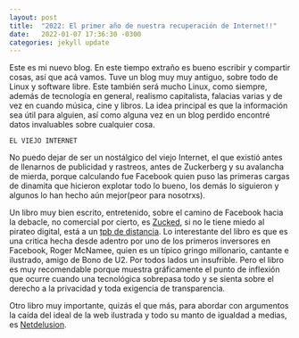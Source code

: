 ```yaml
---
layout: post
title:  "2022: El primer año de nuestra recuperación de Internet!!"
date:   2022-01-07 17:36:30 -0300
categories: jekyll update
---
```

Este es mi nuevo blog. En este tiempo extraño es bueno escribir y compartir cosas, así que acá vamos. Tuve un blog muy muy antiguo, sobre todo de Linux y software libre. Este también será mucho Linux, como siempre, además de tecnología en general, realismo capitalista, falacias varias y de vez en cuando música, cine y libros. La idea principal es que la información sea útil para alguien, así como alguna vez en un blog perdido encontré datos invaluables sobre cualquier cosa.

`EL VIEJO INTERNET`

No puedo dejar de ser un nostálgico del viejo Internet, el que existió antes de llenarnos de publicidad y rastreos, antes de Zuckerberg y su avalancha de mierda, porque calculando fue Facebook quien puso las primeras cargas de dinamita que hicieron explotar todo lo bueno, los demás lo siguieron y algunos lo han hecho aún mejor(peor para nosotrxs).

Un libro muy bien escrito, entretenido, sobre el camino de Facebook hacia la debacle, no comercial por cierto, es [Zucked](https://www.elespanol.com/invertia/empresas/20190210/zucked-inversor-desencantado-facebook-demuestra-peligro-democracia/374963124_0.html), si no le tiene miedo al pirateo digital, está a un [tpb de distancia](https://thepiratebay.org/search.php?q=zucked&all=on&search=Pirate+Search&page=0&orderby=). Lo interestante del libro es que es una critica hecha desde adentro por uno de los primeros inversores en Facebook, Roger McNamee, quien es un típico gringo millonario, cantante e ilustrado, amigo de Bono de U2. Por todos lados un insufrible. Pero el libro es muy recomendable porque muestra gráficamente el punto de inflexión que ocurre cuando una tecnológica sobrepasa todo y se sienta sobre el derecho a la privacidad y toda exigencia de transparencia.

Otro libro muy importante, quizás el que más, para abordar con argumentos la caída del ideal de la web ilustrada y todo su manto de igualdad a medias, es [Netdelusion](https://tropicaline.files.wordpress.com/2011/04/netdelusion.pdf).
